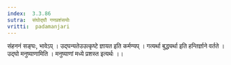 ```yaml
---
index:  3.3.86
sutra:  संघोद्घौ गणप्रशंसयोः
vritti:  padamanjari
---
```


संहननं सङ्घः, भावेऽप् । उद्घन्यतेउउत्कृष्टे ज्ञायत इति कर्मण्यप् । गत्यर्था बुद्ध्यर्था इति हन्तिर्ज्ञाने वर्तते । उद्घो मनुष्याणामिति । मनुष्याणां मध्ये प्रशस्त इत्यर्थः ।।
